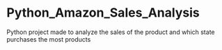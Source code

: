 # Python_Amazon_Sales_Analysis

Python project made to analyze the sales of the product and which state purchases the most products
